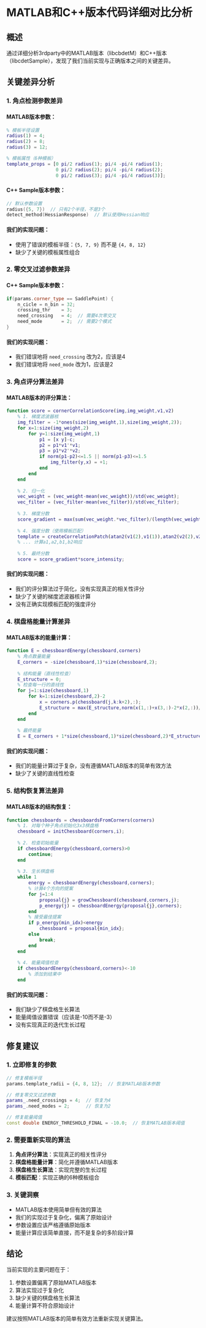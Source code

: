 # MATLAB和C++版本代码详细对比分析

## 概述
通过详细分析3rdparty中的MATLAB版本（libcbdetM）和C++版本（libcdetSample），发现了我们当前实现与正确版本之间的关键差异。

## 关键差异分析

### 1. 角点检测参数差异

#### MATLAB版本参数：
```matlab
% 模板半径设置
radius(1) = 4;
radius(2) = 8;
radius(3) = 12;

% 模板属性（6种模板）
template_props = [0 pi/2 radius(1); pi/4 -pi/4 radius(1); 
                  0 pi/2 radius(2); pi/4 -pi/4 radius(2); 
                  0 pi/2 radius(3); pi/4 -pi/4 radius(3)];
```

#### C++ Sample版本参数：
```cpp
// 默认参数设置
radius({5, 7})  // 只有2个半径，不是3个
detect_method(HessianResponse)  // 默认使用Hessian响应
```

#### 我们的实现问题：
- 使用了错误的模板半径：`{5, 7, 9}` 而不是 `{4, 8, 12}`
- 缺少了关键的模板属性组合

### 2. 零交叉过滤参数差异

#### C++ Sample版本参数：
```cpp
if(params.corner_type == SaddlePoint) {
    n_cicle = n_bin = 32;
    crossing_thr    = 3;
    need_crossing   = 4;  // 需要4次零交叉
    need_mode       = 2;  // 需要2个模式
}
```

#### 我们的实现问题：
- 我们错误地将 `need_crossing` 改为2，应该是4
- 我们错误地将 `need_mode` 改为1，应该是2

### 3. 角点评分算法差异

#### MATLAB版本的评分算法：
```matlab
function score = cornerCorrelationScore(img,img_weight,v1,v2)
    % 1. 梯度滤波器核
    img_filter = -1*ones(size(img_weight,1),size(img_weight,2));
    for x=1:size(img_weight,2)
        for y=1:size(img_weight,1)
            p1 = [x y]-c;
            p2 = p1*v1'*v1;
            p3 = p1*v2'*v2;
            if norm(p1-p2)<=1.5 || norm(p1-p3)<=1.5
                img_filter(y,x) = +1;
            end
        end
    end
    
    % 2. 归一化
    vec_weight = (vec_weight-mean(vec_weight))/std(vec_weight);
    vec_filter = (vec_filter-mean(vec_filter))/std(vec_filter);
    
    % 3. 梯度分数
    score_gradient = max(sum(vec_weight.*vec_filter)/(length(vec_weight)-1),0);
    
    % 4. 强度分数（使用模板匹配）
    template = createCorrelationPatch(atan2(v1(2),v1(1)),atan2(v2(2),v2(1)),c(1)-1);
    % ... 计算a1,a2,b1,b2响应
    
    % 5. 最终分数
    score = score_gradient*score_intensity;
```

#### 我们的实现问题：
- 我们的评分算法过于简化，没有实现真正的相关性评分
- 缺少了关键的梯度滤波器核计算
- 没有正确实现模板匹配的强度评分

### 4. 棋盘格能量计算差异

#### MATLAB版本的能量计算：
```matlab
function E = chessboardEnergy(chessboard,corners)
    % 角点数量能量
    E_corners = -size(chessboard,1)*size(chessboard,2);
    
    % 结构能量（直线性检查）
    E_structure = 0;
    % 检查每一行的直线性
    for j=1:size(chessboard,1)
        for k=1:size(chessboard,2)-2
            x = corners.p(chessboard(j,k:k+2),:);
            E_structure = max(E_structure,norm(x(1,:)+x(3,:)-2*x(2,:))/norm(x(1,:)-x(3,:)));
        end
    end
    
    % 最终能量
    E = E_corners + 1*size(chessboard,1)*size(chessboard,2)*E_structure;
```

#### 我们的实现问题：
- 我们的能量计算过于复杂，没有遵循MATLAB版本的简单有效方法
- 缺少了关键的直线性检查

### 5. 结构恢复算法差异

#### MATLAB版本的结构恢复：
```matlab
function chessboards = chessboardsFromCorners(corners)
    % 1. 对每个种子角点初始化3x3棋盘格
    chessboard = initChessboard(corners,i);
    
    % 2. 检查初始能量
    if chessboardEnergy(chessboard,corners)>0
        continue;
    end
    
    % 3. 生长棋盘格
    while 1
        energy = chessboardEnergy(chessboard,corners);
        % 计算4个方向的提案
        for j=1:4
            proposal{j} = growChessboard(chessboard,corners,j);
            p_energy(j) = chessboardEnergy(proposal{j},corners);
        end
        % 接受最佳提案
        if p_energy(min_idx)<energy
            chessboard = proposal{min_idx};
        else
            break;
        end
    end
    
    % 4. 能量阈值检查
    if chessboardEnergy(chessboard,corners)<-10
        % 添加到结果中
    end
```

#### 我们的实现问题：
- 我们缺少了棋盘格生长算法
- 能量阈值设置错误（应该是-10而不是-3）
- 没有实现真正的迭代生长过程

## 修复建议

### 1. 立即修复的参数
```cpp
// 修复模板半径
params.template_radii = {4, 8, 12};  // 恢复MATLAB版本参数

// 修复零交叉过滤参数
params_.need_crossings = 4;  // 恢复为4
params_.need_modes = 2;      // 恢复为2

// 修复能量阈值
const double ENERGY_THRESHOLD_FINAL = -10.0;  // 恢复MATLAB版本阈值
```

### 2. 需要重新实现的算法
1. **角点评分算法**：实现真正的相关性评分
2. **棋盘格能量计算**：简化并遵循MATLAB版本
3. **棋盘格生长算法**：实现完整的生长过程
4. **模板匹配**：实现正确的6种模板组合

### 3. 关键洞察
- MATLAB版本使用简单但有效的算法
- 我们的实现过于复杂化，偏离了原始设计
- 参数设置应该严格遵循原始版本
- 能量计算应该简单直接，而不是复杂的多阶段计算

## 结论
当前实现的主要问题在于：
1. 参数设置偏离了原始MATLAB版本
2. 算法实现过于复杂化
3. 缺少关键的棋盘格生长算法
4. 能量计算不符合原始设计

建议按照MATLAB版本的简单有效方法重新实现关键算法。 